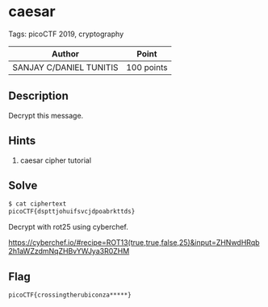 # caesar

Tags: picoCTF 2019, cryptography

| Author | Point    |
| ------ | -------- |
| SANJAY C/DANIEL TUNITIS | 100 points |

## Description

Decrypt this message.

## Hints

1. caesar cipher tutorial

## Solve

```bash
$ cat ciphertext
picoCTF{dspttjohuifsvcjdpoabrkttds}
```

Decrypt with rot25 using cyberchef.

https://cyberchef.io/#recipe=ROT13(true,true,false,25)&input=ZHNwdHRqb2h1aWZzdmNqZHBvYWJya3R0ZHM

## Flag

```
picoCTF{crossingtherubiconza*****}
```